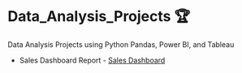 # Data_Analysis_Projects :trophy:
Data Analysis Projects using Python Pandas, Power BI, and Tableau<be>

- Sales Dashboard Report - [Sales Dashboard](https://app.powerbi.com/view?r=eyJrIjoiYTBlMDMyMjUtODdiMC00MjI1LWE1ZDctNmY1ZjA5ZDJkMTgxIiwidCI6IjQzODdmZWUwLWU2ZjItNDFlYi04YzViLTU2YWQzNmJhMWQ4ZCJ9)
